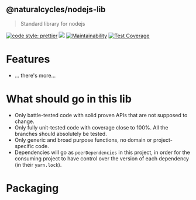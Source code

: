 ## @naturalcycles/nodejs-lib

> Standard library for nodejs

[![code style: prettier](https://img.shields.io/badge/code_style-prettier-ff69b4.svg?style=flat-square)](https://github.com/prettier/prettier)
[![](https://circleci.com/gh/NaturalCycles/nodejs-lib.svg?style=shield&circle-token=cbb20b471eb9c1d5ed975e28c2a79a45671d78ea)](https://circleci.com/gh/NaturalCycles/js-lib)
[![Maintainability](https://api.codeclimate.com/v1/badges/c2dc8d53bd79f79b1d8b/maintainability)](https://codeclimate.com/github/NaturalCycles/nodejs-lib/maintainability)
[![Test Coverage](https://api.codeclimate.com/v1/badges/c2dc8d53bd79f79b1d8b/test_coverage)](https://codeclimate.com/github/NaturalCycles/nodejs-lib/test_coverage)

# Features



- ... there's more...

# What should go in this lib

- Only battle-tested code with solid proven APIs that are not supposed to change.
- Only fully unit-tested code with coverage close to 100%. All the branches should absolutely be tested.
- Only generic and broad purpose functions, no domain or project-specific code.
- Dependencies will go as `peerDependencies` in this project, in order for the consuming project to have control over the version of each dependency (in their `yarn.lock`).

# Packaging

